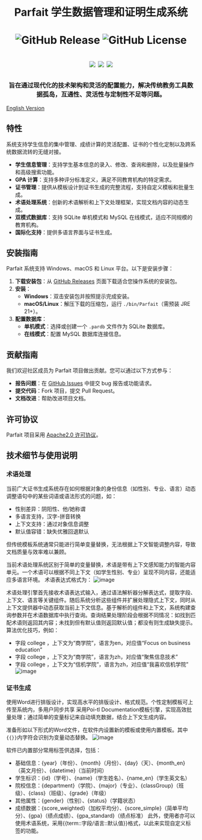 <h1 align="center">
Parfait 学生数据管理和证明生成系统
</h1>
<h1 align="center">
<img alt="GitHub Release" src="https://img.shields.io/github/v/release/elebirds/Parfait">
<img alt="GitHub License" src="https://img.shields.io/github/license/elebirds/Parfait">


<a href="https://github.com/elebirds"><img src="https://img.shields.io/badge/lead-elebirds-lightblue"></a>
<a href="https://github.com/MidRatKing"><img src="https://img.shields.io/badge/maintainer-MidRatKing-blue"></a>
<a href="https://github.com/bctd7"><img src="https://img.shields.io/badge/maintainer-bctd7-blue"></a>
</p>
</h1>
<h3 align="center">
旨在通过现代化的技术架构和灵活的配置能力，解决传统教务工具数据孤岛，互通性、灵活性与定制性不足等问题。
</h3>

[English Version](README_en.md)

## 特性

系统支持学生信息的集中管理、成绩计算的灵活配置、证书的个性化定制以及跨系统数据流转的无缝对接。

- **学生信息管理**：支持学生基本信息的录入、修改、查询和删除，以及批量操作和高级搜索功能。
- **GPA 计算**：支持多种评分标准定义，满足不同教育机构的特定需求。
- **证书管理**：提供从模板设计到证书生成的完整流程，支持自定义模板和批量生成。
- **术语处理系统**：创新的术语解析和上下文处理框架，实现文档内容的动态生成。
- **双模式数据库**：支持 SQLite 单机模式和 MySQL 在线模式，适应不同规模的教育机构。
- **国际化支持**：提供多语言界面与证书生成。

## 安装指南
Parfait 系统支持 Windows、macOS 和 Linux 平台。以下是安装步骤：
1. **下载安装包**：从 [GitHub Releases](https://github.com/elebirds/Parfait/releases) 页面下载适合您操作系统的安装包。
2. **安装**：
   - **Windows**：双击安装包并按照提示完成安装。
   - **macOS/Linux**：解压下载的压缩包，运行 `./bin/Parfait`（需预装 JRE 21+）。
3. **配置数据库**：
   - **单机模式**：选择或创建一个 `.pardb` 文件作为 SQLite 数据库。
   - **在线模式**：配置 MySQL 数据库连接信息。

## 贡献指南
我们欢迎社区成员为 Parfait 项目做出贡献。您可以通过以下方式参与：
- **报告问题**：在 [GitHub Issues](https://github.com/elebirds/Parfait/issues) 中提交 bug 报告或功能请求。
- **提交代码**：Fork 项目，提交 Pull Request。
- **文档改进**：帮助改进项目文档。

## 许可协议
Parfait 项目采用 [Apache2.0 许可协议](LICENSE)。

## 技术细节与使用说明

### 术语处理
当前广大证书生成系统存在如何根据对象的身份信息（如性别、专业、语言）动态调整语句中的某些词语或语法形式的问题，如：
- 性别差异：阴阳性、他/她称谓
- 多语言支持，汉字-拼音转换
- 上下文支持：通过对象信息调整
- 默认值容错：缺失优雅回退默认

但传统模板系统通常只能进行简单变量替换，无法根据上下文智能调整内容，导致文档质量与效率难以兼顾。

当前术语处理系统区别于简单的变量替换，术语是带有上下文感知能力的智能内容单元。一个术语可以根据不同上下文（如学生性别、专业）呈现不同内容，还能适应多语言环境。
术语表达式格式为：
![image](https://github.com/user-attachments/assets/dc468c2a-abb3-437a-9b6b-1a05fee2b4c0)


术语处理引擎首先接收术语表达式输入，通过语法解析器分解表达式，提取字段、上下文、语言等关键组件。随后系统分析这些组件并扩展处理隐式上下文，同时从上下文提供器中动态获取当前上下文信息。基于解析的组件和上下文，系统构建查询参数并在术语数据库中执行查询。查询结果处理阶段会根据不同情况：如找到匹配术语则返回其内容；未找到但有默认值则返回默认值；都没有则生成缺失提示。
算法优化技巧，例如：
- 字段 college ，上下文为“商学院”，语言为en，对应值“Focus on business education”
- 字段 college ，上下文为“商学院”，语言为zh，对应值“聚焦信息技术”
- 字段 college ，上下文为“信机学院”，语言为zh，对应值“我喜欢信机学院”
![image](https://github.com/user-attachments/assets/73949412-8fbc-420e-99d9-be789a280865)

### 证书生成
使用Word进行排版设计，实现高水平的排版设计、格式规范。个性定制模板可上传至系统内，多用户同步共享
采用Poi-tl Documentation模板引擎，实现高效批量处理；通过简单的变量标记来自动填充数据，结合上下文生成内容。

准备形如以下形式的Word文件，在软件内设置新的模板或使用内置模板。其中`{{}}`内字符会识别为变量动态替换。
![image](https://github.com/user-attachments/assets/08e3c42b-aa4b-48ff-a165-ae4bcc1d34bb)

软件已内置部分常用标签供选择，包括：
- 基础信息：{year}（年份）、{month}（月份）、{day}（天）、{month_en}（英文月份）、{datetime}（当前时间）
- 学生标识：{id}（学号）、{name}（学生姓名）、{name_en}（学生英文名）
- 院校信息：{department}（学院）、{major}（专业）、{classGroup}（班级）、{class}（班级）、{grade}（年级）
- 其他属性：{gender}（性别）、{status}（学籍状态）
- 成绩数据：{score_weighted}（加权平均分）、{score_simple}（简单平均分）、{gpa}（绩点成绩）、{gpa_standard}（绩点标准）
此外，使用者亦可以使用术语系统，采用{{term::字段/语言::默认值}}格式，以此来实现自定义标签的功能。

